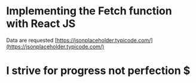 # Implementing the Fetch function with React JS

Data are requested [https://jsonplaceholder.typicode.com/](https://jsonplaceholder.typicode.com/)

# I strive for progress not perfection $

